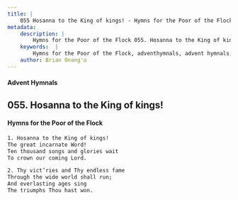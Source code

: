```yaml
---
title: |
    055 Hosanna to the King of kings! - Hymns for the Poor of the Flock
metadata:
    description: |
        Hymns for the Poor of the Flock 055. Hosanna to the King of kings!. Hosanna to the King of kings! The great incarnate Word! Ten thousand songs and glories wait  To crown our coming Lord. 
    keywords:  |
        Hymns for the Poor of the Flock, adventhymnals, advent hymnals, Hosanna to the King of kings!, Hosanna to the King of kings!, 
    author: Brian Onang'o
---
```


#### Advent Hymnals
## 055. Hosanna to the King of kings!
####  Hymns for the Poor of the Flock

```txt
1. Hosanna to the King of kings!
The great incarnate Word!
Ten thousand songs and glories wait 
To crown our coming Lord.

2. Thy vict’ries and Thy endless fame
Through the wide world shall run;
And everlasting ages sing
The triumphs Thou hast won.
```